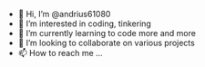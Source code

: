 - 👋 Hi, I’m @andrius61080
- 👀 I’m interested in coding, tinkering
- 🌱 I’m currently learning to code more and more
- 💞️ I’m looking to collaborate on various projects
- 📫 How to reach me ...

<!---
andrius61080/andrius61080 is a ✨ special ✨ repository because its `README.md` (this file) appears on your GitHub profile.
You can click the Preview link to take a look at your changes.
--->
